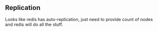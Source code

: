 Replication
-

Looks like redis has auto-replication,
just need to provide count of nodes and redis will do all the stuff.

